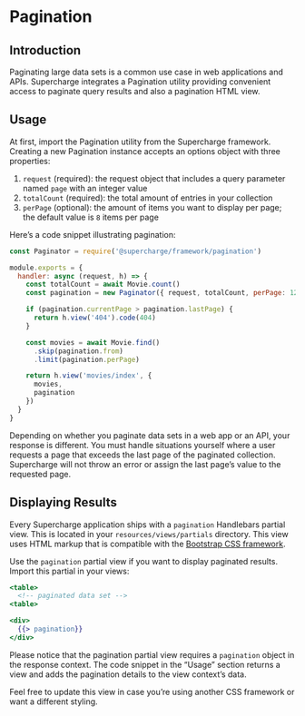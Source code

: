 # Pagination


## Introduction
Paginating large data sets is a common use case in web applications and APIs. Supercharge integrates a Pagination utility providing convenient access to paginate query results and also a pagination HTML view.


## Usage
At first, import the Pagination utility from the Supercharge framework. Creating a new Pagination instance accepts an options object with three properties:

1. `request` (required): the request object that includes a query parameter named `page` with an integer value
2. `totalCount` (required): the total amount of entries in your collection
3. `perPage` (optional): the amount of items you want to display per page; the default value is `8` items per page

Here’s a code snippet illustrating pagination:

```js
const Paginator = require('@supercharge/framework/pagination')

module.exports = {
  handler: async (request, h) => {
    const totalCount = await Movie.count()
    const pagination = new Paginator({ request, totalCount, perPage: 12 })

    if (pagination.currentPage > pagination.lastPage) {
      return h.view('404').code(404)
    }

    const movies = await Movie.find()
      .skip(pagination.from)
      .limit(pagination.perPage)

    return h.view('movies/index', {
      movies,
      pagination
    })
  }
}
```

Depending on whether you paginate data sets in a web app or an API, your response is different. You must handle situations yourself where a user requests a page that exceeds the last page of the paginated collection. Supercharge will not throw an error or assign the last page’s value to the requested page.


## Displaying Results
Every Supercharge application ships with a `pagination` Handlebars partial view. This is located in your `resources/views/partials` directory. This view uses HTML markup that is compatible with the [Bootstrap CSS framework](https://getbootstrap.com/docs/4.1/components/pagination/).

Use the `pagination` partial view if you want to display paginated results. Import this partial in your views:


```handlebars
<table>
  <!-- paginated data set -->
<table>

<div>
  {{> pagination}}
</div>
```

Please notice that the pagination partial view requires a `pagination` object in the response context. The code snippet in the “Usage” section returns a view and adds the pagination details to the view context’s data.

Feel free to update this view in case you’re using another CSS framework or want a different styling.

